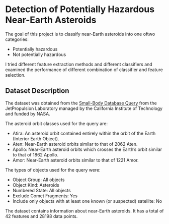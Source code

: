 # Detection of Potentially Hazardous Near-Earth Asteroids
The goal of this project is to classify near-Earth asteroids into one oftwo categories:
- Potentially hazardous
- Not potentially hazardous

I tried different feature extraction methods and different classifiers and examined the performance of different combination of classifier and feature selection. </br>

## Dataset Description
The dataset was obtained from the [Small-Body Database Query](https://ssd.jpl.nasa.gov/tools/sbdb_query.html) from the JetPropulsion Laboratory managed by the California Institute of Technology and funded by NASA. </br>

The asteroid orbit classes used for the query are:
- Atira: An asteroid orbit contained entirely within the orbit of the Earth (Interior Earth Object).
- Aten: Near-Earth asteroid orbits similar to that of 2062 Aten.
- Apollo: Near-Earth asteroid orbits which crosses the Earth’s orbit similar to that of 1862 Apollo.
- Amor: Near-Earth asteroid orbits similar to that of 1221 Amor. </br>

The types of objects used for the query were:
- Object Group: All objects
- Object Kind: Asteroids
- Numbered State: All objects
- Exclude Comet Fragments: Yes
- Include only objects with at least one known (or suspected) satellite: No </br>

The dataset contains information about near-Earth asteroids. It has a total of 42 features and 28198 data points. </br>
